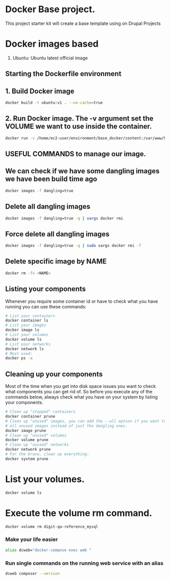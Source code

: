 # Docker Base project.

This project starter kit will create a base template using on Drupal Projects

# Docker images based
1. Ubuntu: Ubuntu latest official image

## Starting the Dockerfile environment

## 1. Build Docker image
```bash
docker build -t ubuntu:v1 . --no-cache=true
```
## 2. Run Docker image. The -v argument set the VOLUME we want to use inside the container.
```bash
docker run -v /home/ec2-user/environment/base_docker/content:/var/www/html -d -p 8080:80 ubuntu:v1
```
## USEFUL COMMANDS to manage our image.

## We can check if we have some dangling images we have been build time ago
```bash
docker images -f dangling=true
```
## Delete all dangling images
```bash
docker images -f dangling=true -q | xargs docker rmi
```
## Force delete all dangling images
```bash
docker images -f dangling=true -q | sudo xargs docker rmi -f
```
## Delete specific image by NAME
```bash
docker rm -fv <NAME>
```

## Listing your components
Whenever you require some container id or have to check what you have running
you can use these commands:

```bash
# List your containers
docker container ls
# List your images
docker image ls
# List your volumes
docker volume ls
# List your networks
docker network ls
# Most used:
docker ps -a
```
## Cleaning up your components
Most of the time when you get into disk space issues you want to check what
components you can get rid of. So before you execute any of the commands below,
always check what you have on your system by listing your components.

```bash
# Clean up "stopped" containers
docker container prune
# Clean up "unused" images, you can add the --all option if you want to remove
# all unused images instead of just the dangling ones.
docker image prune
# Clean up "unused" volumes
docker volume prune
# Clean up "unused" networks
docker network prune
# For the brave, clean up everything:
docker system prune
```

# List your volumes.
```bash
docker volume ls
```
# Execute the volume rm command.
```bash
docker volume rm digit-qa-reference_mysql
```

### Make your life easier

```bash
alias dcweb="docker-compose exec web "
```

### Run single commands on the running web service with an alias

```bash
dcweb composer --version
```
